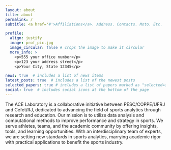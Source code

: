 ```yaml
---
layout: about
title: about
permalink: /
subtitle: <a href='#'>Affiliations</a>. Address. Contacts. Moto. Etc.

profile:
  align: justify
  image: prof_pic.jpg
  image_circular: false # crops the image to make it circular
  more_info: >
    <p>555 your office number</p>
    <p>123 your address street</p>
    <p>Your City, State 12345</p>

news: true  # includes a list of news items
latest_posts: true  # includes a list of the newest posts
selected_papers: true # includes a list of papers marked as "selected={true}"
social: true  # includes social icons at the bottom of the page
---
```


The ACE Laboratory is a collaborative initiative between PESC/COPPE/UFRJ and Cefet/RJ, dedicated to advancing the field of sports analytics through research and education. Our mission is to utilize data analysis and computational methods to improve performance and strategy in sports. We serve athletes, teams, and the academic community by offering insights, tools, and learning opportunities. With an interdisciplinary team of experts, we are setting new standards in sports analytics, marrying academic rigor with practical applications to benefit the sports industry.







